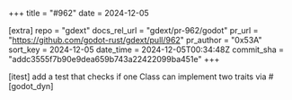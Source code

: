 +++
title = "#962"
date = 2024-12-05

[extra]
repo = "gdext"
docs_rel_url = "gdext/pr-962/godot"
pr_url = "https://github.com/godot-rust/gdext/pull/962"
pr_author = "0x53A"
sort_key = 2024-12-05
date_time = 2024-12-05T00:34:48Z
commit_sha = "addc3555f7b90e9dea659b743a22422099ba451e"
+++

[itest] add a test that checks if one Class can implement two traits via #[godot_dyn]

